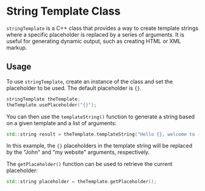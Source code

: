 # String Template Class

`stringTemplate` is a C++ class that provides a way to create template strings where a specific placeholder is replaced by a series of arguments. It is useful for generating dynamic output, such as creating HTML or XML markup.

## Usage

To use `stringTemplate`, create an instance of the class and set the placeholder to be used. The default placeholder is `{}`.

```c++
stringTemplate theTemplate;
theTemplate.usePlaceholder("{}");
```

You can then use the `templateString()` function to generate a string based on a given template and a list of arguments:

```c++
std::string result = theTemplate.templateString("Hello {}, welcome to {}!", "John", "my website");
```


In this example, the `{}` placeholders in the template string will be replaced by the "John" and "my website" arguments, respectively.

The `getPlaceholder()` function can be used to retrieve the current placeholder:

```c++
std::string placeholder = theTemplate.getPlaceholder();
```
